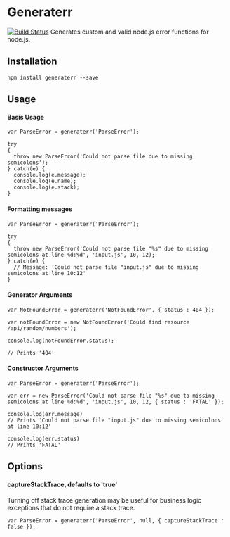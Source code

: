 # Generaterr

[![Build Status](https://travis-ci.org/saintedlama/generaterr.svg?branch=master)](https://travis-ci.org/saintedlama/generaterr)
Generates custom and valid node.js error functions for node.js.

## Installation

    npm install generaterr --save

## Usage

#### Basis Usage

    var ParseError = generaterr('ParseError');

    try
    {
      throw new ParseError('Could not parse file due to missing semicolons');
    } catch(e) {
      console.log(e.message);
      console.log(e.name);
      console.log(e.stack);
    }

#### Formatting messages

    var ParseError = generaterr('ParseError');

    try
    {
      throw new ParseError('Could not parse file "%s" due to missing semicolons at line %d:%d', 'input.js', 10, 12);
    } catch(e) {
      // Message: 'Could not parse file "input.js" due to missing semicolons at line 10:12'
    }

#### Generator Arguments

    var NotFoundError = generaterr('NotFoundError', { status : 404 });

    var notFoundError = new NotFoundError('Could find resource /api/random/numbers');

    console.log(notFoundError.status);

    // Prints '404'

#### Constructor Arguments

    var ParseError = generaterr('ParseError');

    var err = new ParseError('Could not parse file "%s" due to missing semicolons at line %d:%d', 'input.js', 10, 12, { status : 'FATAL' });

    console.log(err.message)
    // Prints 'Could not parse file "input.js" due to missing semicolons at line 10:12'

    console.log(err.status)
    // Prints 'FATAL'

## Options

#### captureStackTrace, defaults to 'true'
Turning off stack trace generation may be useful for business logic exceptions that do not require a stack trace.

    var ParseError = generaterr('ParseError', null, { captureStackTrace : false });
